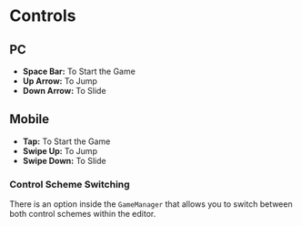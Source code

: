 # Controls

## PC
- **Space Bar:** To Start the Game
- **Up Arrow:** To Jump
- **Down Arrow:** To Slide

## Mobile
- **Tap:** To Start the Game
- **Swipe Up:** To Jump
- **Swipe Down:** To Slide

### Control Scheme Switching
There is an option inside the `GameManager` that allows you to switch between both control schemes within the editor.
